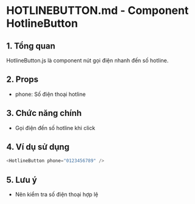 # HOTLINEBUTTON.md - Component HotlineButton

## 1. Tổng quan
HotlineButton.js là component nút gọi điện nhanh đến số hotline.

## 2. Props
- phone: Số điện thoại hotline

## 3. Chức năng chính
- Gọi điện đến số hotline khi click

## 4. Ví dụ sử dụng
```js
<HotlineButton phone="0123456789" />
```

## 5. Lưu ý
- Nên kiểm tra số điện thoại hợp lệ